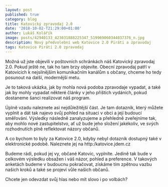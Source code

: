 ```yaml
---
layout: post
published: true
category: blog
title: Katovický zpravodaj 2.0
date: '2018-10-02-T21:29:00+01:00'
author: Lukáš Kolářík
image: posts/42940133_423031888225347_519969060344037376_n.jpg
description: Nový předvolební web Katovice 2.0 Piráti a zpravodaj
tags: Katovice Piráti 2.0 zpravodaj
---
```


Možná už jste objevili v poštovních schránkách náš Katovický zpravodaj 2.0. Pokud ještě ne, tak ho tam brzy objevíte. Obecní zpravodaj patří v Katovicích k nejsilnějším komunikačním kanálům s občany, chceme ho tedy posunout na další, modernější metu. 

Je to taková ukázka, jak by mohla nová podoba zpravodaje vypadat, a také jak by mohly vypadat některé články v jeho příštích vydáních, pokud dostaneme šanci realizovat náš program. 

Úplně vzadu naleznete asi nejdůležitější část. Je tam dotazník, který můžete vyplnit a dát tak najevo svůj pohled na situaci v obci a její budoucí směřování. Výsledky následně zanalyzujeme a přehledně zveřejníme tak, aby mohlo nové zastupitelstvo, ať už bude jeho složení jakékoliv, ve svých rozhodnutích plně reflektovat názory občanů.

A co bychom to byly za Katovice 2.0, kdyby nebyl dotazník dostupný také v elektronické podobě. Naleznete jej na http:/katovice.jdem.cz

Budeme rádi, pokud jej vy, občané Katovic, vyplníte. Jedině tak bude v celkovém výsledku obsažen i váš názor, pohled a preference. V takových anketách budeme v budoucnu pokračovat, získáme tím zpětnou vazbu našich kroků a také se projeví vůle našich občanů.

Chcete jen odevzdat svůj hlas nebo mít slovo i po volbách?
